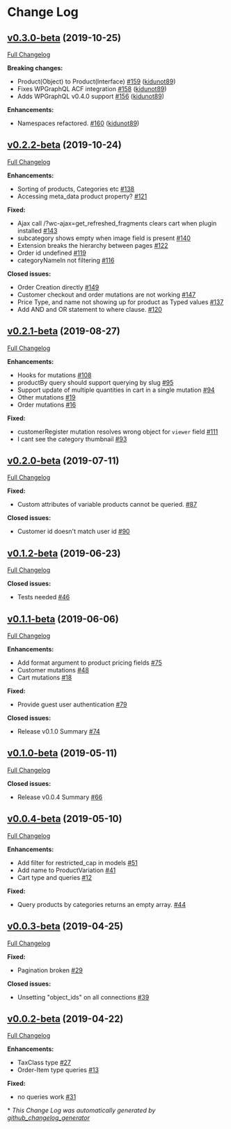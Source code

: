 # Change Log

## [v0.3.0-beta](https://github.com/wp-graphql/wp-graphql-woocommerce/tree/v0.3.0-beta) (2019-10-25)

[Full Changelog](https://github.com/wp-graphql/wp-graphql-woocommerce/compare/v0.2.2-beta...v0.3.0-beta)

**Breaking changes:**

- Product\(Object\) to Product\(Interface\) [\#159](https://github.com/wp-graphql/wp-graphql-woocommerce/pull/159) ([kidunot89](https://github.com/kidunot89))
- Fixes WPGraphQL ACF integration [\#158](https://github.com/wp-graphql/wp-graphql-woocommerce/pull/158) ([kidunot89](https://github.com/kidunot89))
- Adds WPGraphQL v0.4.0 support [\#156](https://github.com/wp-graphql/wp-graphql-woocommerce/pull/156) ([kidunot89](https://github.com/kidunot89))

**Enhancements:**

- Namespaces refactored. [\#160](https://github.com/wp-graphql/wp-graphql-woocommerce/pull/160) ([kidunot89](https://github.com/kidunot89))

## [v0.2.2-beta](https://github.com/wp-graphql/wp-graphql-woocommerce/tree/v0.2.2-beta) (2019-10-24)

[Full Changelog](https://github.com/wp-graphql/wp-graphql-woocommerce/compare/v0.2.1-beta...v0.2.2-beta)

**Enhancements:**

- Sorting of products, Categories etc [\#138](https://github.com/wp-graphql/wp-graphql-woocommerce/issues/138)
- Accessing meta\_data product property? [\#121](https://github.com/wp-graphql/wp-graphql-woocommerce/issues/121)

**Fixed:**

- Ajax call /?wc-ajax=get\_refreshed\_fragments clears cart when plugin installed [\#143](https://github.com/wp-graphql/wp-graphql-woocommerce/issues/143)
- subcategory shows empty when image field is present [\#140](https://github.com/wp-graphql/wp-graphql-woocommerce/issues/140)
- Extension breaks the hierarchy between pages [\#122](https://github.com/wp-graphql/wp-graphql-woocommerce/issues/122)
- Order id undefined [\#119](https://github.com/wp-graphql/wp-graphql-woocommerce/issues/119)
- categoryNameIn not filtering [\#116](https://github.com/wp-graphql/wp-graphql-woocommerce/issues/116)

**Closed issues:**

- Order Creation directly  [\#149](https://github.com/wp-graphql/wp-graphql-woocommerce/issues/149)
- Customer checkout and order mutations are not working [\#147](https://github.com/wp-graphql/wp-graphql-woocommerce/issues/147)
- Price Type, and name not showing up for product as Typed values [\#137](https://github.com/wp-graphql/wp-graphql-woocommerce/issues/137)
- Add AND and OR statement to where clause.  [\#120](https://github.com/wp-graphql/wp-graphql-woocommerce/issues/120)

## [v0.2.1-beta](https://github.com/wp-graphql/wp-graphql-woocommerce/tree/v0.2.1-beta) (2019-08-27)

[Full Changelog](https://github.com/wp-graphql/wp-graphql-woocommerce/compare/v0.2.0-beta...v0.2.1-beta)

**Enhancements:**

- Hooks for mutations [\#108](https://github.com/wp-graphql/wp-graphql-woocommerce/issues/108)
- productBy query should support querying by slug [\#95](https://github.com/wp-graphql/wp-graphql-woocommerce/issues/95)
- Support update of multiple quantities in cart in a single mutation [\#94](https://github.com/wp-graphql/wp-graphql-woocommerce/issues/94)
- Other mutations [\#19](https://github.com/wp-graphql/wp-graphql-woocommerce/issues/19)
- Order mutations [\#16](https://github.com/wp-graphql/wp-graphql-woocommerce/issues/16)

**Fixed:**

- customerRegister mutation resolves wrong object for `viewer` field [\#111](https://github.com/wp-graphql/wp-graphql-woocommerce/issues/111)
- I cant see the category thumbnail  [\#93](https://github.com/wp-graphql/wp-graphql-woocommerce/issues/93)

## [v0.2.0-beta](https://github.com/wp-graphql/wp-graphql-woocommerce/tree/v0.2.0-beta) (2019-07-11)

[Full Changelog](https://github.com/wp-graphql/wp-graphql-woocommerce/compare/v0.1.2-beta...v0.2.0-beta)

**Fixed:**

- Custom attributes of variable products cannot be queried. [\#87](https://github.com/wp-graphql/wp-graphql-woocommerce/issues/87)

**Closed issues:**

- Customer id doesn't match user id [\#90](https://github.com/wp-graphql/wp-graphql-woocommerce/issues/90)

## [v0.1.2-beta](https://github.com/wp-graphql/wp-graphql-woocommerce/tree/v0.1.2-beta) (2019-06-23)

[Full Changelog](https://github.com/wp-graphql/wp-graphql-woocommerce/compare/v0.1.1-beta...v0.1.2-beta)

**Closed issues:**

- Tests needed [\#46](https://github.com/wp-graphql/wp-graphql-woocommerce/issues/46)

## [v0.1.1-beta](https://github.com/wp-graphql/wp-graphql-woocommerce/tree/v0.1.1-beta) (2019-06-06)

[Full Changelog](https://github.com/wp-graphql/wp-graphql-woocommerce/compare/v0.1.0-beta...v0.1.1-beta)

**Enhancements:**

- Add format argument to product pricing fields [\#75](https://github.com/wp-graphql/wp-graphql-woocommerce/issues/75)
- Customer mutations [\#48](https://github.com/wp-graphql/wp-graphql-woocommerce/issues/48)
- Cart mutations [\#18](https://github.com/wp-graphql/wp-graphql-woocommerce/issues/18)

**Fixed:**

- Provide guest user authentication [\#79](https://github.com/wp-graphql/wp-graphql-woocommerce/issues/79)

**Closed issues:**

- Release v0.1.0 Summary [\#74](https://github.com/wp-graphql/wp-graphql-woocommerce/issues/74)

## [v0.1.0-beta](https://github.com/wp-graphql/wp-graphql-woocommerce/tree/v0.1.0-beta) (2019-05-11)

[Full Changelog](https://github.com/wp-graphql/wp-graphql-woocommerce/compare/v0.0.4-beta...v0.1.0-beta)

**Closed issues:**

- Release v0.0.4 Summary [\#66](https://github.com/wp-graphql/wp-graphql-woocommerce/issues/66)

## [v0.0.4-beta](https://github.com/wp-graphql/wp-graphql-woocommerce/tree/v0.0.4-beta) (2019-05-10)

[Full Changelog](https://github.com/wp-graphql/wp-graphql-woocommerce/compare/v0.0.3-beta...v0.0.4-beta)

**Enhancements:**

- Add filter for restricted\_cap in models [\#51](https://github.com/wp-graphql/wp-graphql-woocommerce/issues/51)
- Add name to ProductVariation [\#41](https://github.com/wp-graphql/wp-graphql-woocommerce/issues/41)
- Cart type and queries [\#12](https://github.com/wp-graphql/wp-graphql-woocommerce/issues/12)

**Fixed:**

- Query products by categories returns an empty array. [\#44](https://github.com/wp-graphql/wp-graphql-woocommerce/issues/44)

## [v0.0.3-beta](https://github.com/wp-graphql/wp-graphql-woocommerce/tree/v0.0.3-beta) (2019-04-25)

[Full Changelog](https://github.com/wp-graphql/wp-graphql-woocommerce/compare/v0.0.2-beta...v0.0.3-beta)

**Fixed:**

- Pagination broken [\#29](https://github.com/wp-graphql/wp-graphql-woocommerce/issues/29)

**Closed issues:**

- Unsetting "object\_ids" on all connections [\#39](https://github.com/wp-graphql/wp-graphql-woocommerce/issues/39)

## [v0.0.2-beta](https://github.com/wp-graphql/wp-graphql-woocommerce/tree/v0.0.2-beta) (2019-04-22)

[Full Changelog](https://github.com/wp-graphql/wp-graphql-woocommerce/compare/0db77c26ab463e6203df99eed2679f79ce3e4d60...v0.0.2-beta)

**Enhancements:**

- TaxClass type  [\#27](https://github.com/wp-graphql/wp-graphql-woocommerce/issues/27)
- Order-Item type queries [\#13](https://github.com/wp-graphql/wp-graphql-woocommerce/issues/13)

**Fixed:**

- no queries work [\#31](https://github.com/wp-graphql/wp-graphql-woocommerce/issues/31)



\* *This Change Log was automatically generated by [github_changelog_generator](https://github.com/skywinder/Github-Changelog-Generator)*